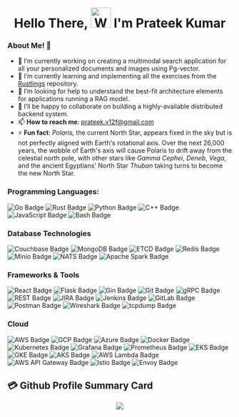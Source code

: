 <h1 align="center"> Hello There, <img src="https://raw.githubusercontent.com/nixin72/nixin72/master/wave.gif" 
         alt="Waving hand animated gif"
         height="45"
         width="45" /> I'm Prateek Kumar</h1>

<!--
<p align="left"> <img src="https://komarev.com/ghpvc/?username=codingminions&label=Views&color=blue&style=plastic&style=for-the-badge" alt="codingminions" /> </p>
-->

### About Me! 👋

- 🔭 I’m currently working on creating a multimodal search application for all your personalized documents and images using Pg-vector. 
- 🌱 I’m currently learning and implementing all the exercises from the [Rustlings](https://github.com/codingminions/rustlingsSolutions/tree/main) repository.
- 🤔 I’m looking for help to understand the best-fit architecture elements for applications running a RAG model. 
- 👯 I’ll be happy to collaborate on building a highly-available distributed backend system. 
- 📫 **How to reach me**: prateek.v12f@gmail.com
- ⚡ **Fun fact**:  _Polaris,_ the current North Star, appears fixed in the sky but is not perfectly aligned with Earth's rotational axis. Over the next 26,000 years, the wobble of Earth's axis will cause Polaris to drift away from the celestial north pole, with other stars like _Gamma Cephei_, _Deneb_, _Vega_, and the ancient Egyptians' North Star _Thuban_ taking turns to become the new North Star. 

### Programming Languages: 
<img src="https://img.shields.io/badge/-Go-00ADD8?logo=go&logoColor=white" alt="Go Badge"> <img src="https://img.shields.io/badge/-Rust-000000?logo=rust&logoColor=white" alt="Rust Badge"> <img src="https://img.shields.io/badge/-Python-3776AB?logo=python&logoColor=white" alt="Python Badge"> <img src="https://img.shields.io/badge/-C++-00599C?logo=cplusplus&logoColor=white" alt="C++ Badge"> <img src="https://img.shields.io/badge/-JavaScript-F7DF1E?logo=javascript&logoColor=black" alt="JavaScript Badge"> <img src="https://img.shields.io/badge/-Bash-4EAA25?logo=gnubash&logoColor=white" alt="Bash Badge">
### Database Technologies
<img src="https://img.shields.io/badge/-Couchbase-EA2328?logo=couchbase&logoColor=white" alt="Couchbase Badge"> <img src="https://img.shields.io/badge/-MongoDB-47A248?logo=mongodb&logoColor=white" alt="MongoDB Badge"> <img src="https://img.shields.io/badge/-ETCD-529BB6?logo=etcd&logoColor=white" alt="ETCD Badge"> <img src="https://img.shields.io/badge/-Redis-DC382D?logo=redis&logoColor=white" alt="Redis Badge"> <img src="https://img.shields.io/badge/-Minio-D42D27?logo=minio&logoColor=white" alt="Minio Badge"> <img src="https://img.shields.io/badge/-NATS-4D004B?logo=nats&logoColor=white" alt="NATS Badge"> <img src="https://img.shields.io/badge/-Apache%20Spark-E25A1C?logo=apachespark&logoColor=white" alt="Apache Spark Badge">
### Frameworks & Tools
<img src="https://img.shields.io/badge/-React-61DAFB?logo=react&logoColor=black" alt="React Badge"> <img src="https://img.shields.io/badge/-Flask-000000?logo=flask&logoColor=white" alt="Flask Badge"> <img src="https://img.shields.io/badge/-Gin-00ADD8?logo=gin&logoColor=white" alt="Gin Badge"> <img src="https://img.shields.io/badge/-Git-F05032?logo=git&logoColor=white" alt="Git Badge"> <img src="https://img.shields.io/badge/-gRPC-4285F4?logo=googlemaps&logoColor=white" alt="gRPC Badge"> <img src="https://img.shields.io/badge/-REST-005571?logo=rest&logoColor=white" alt="REST Badge"> <img src="https://img.shields.io/badge/-JIRA-0052CC?logo=jira&logoColor=white" alt="JIRA Badge"> <img src="https://img.shields.io/badge/-Jenkins-D24939?logo=jenkins&logoColor=white" alt="Jenkins Badge"> <img src="https://img.shields.io/badge/-GitLab-FC6D26?logo=gitlab&logoColor=white" alt="GitLab Badge"> <img src="https://img.shields.io/badge/-Postman-FF6C37?logo=postman&logoColor=white" alt="Postman Badge"> <img src="https://img.shields.io/badge/-Wireshark-1679A7?logo=wireshark&logoColor=white" alt="Wireshark Badge"> <img src="https://img.shields.io/badge/-tcpdump-000000?logo=tcpdump&logoColor=white" alt="tcpdump Badge">
### Cloud
<img src="https://img.shields.io/badge/-AWS-232F3E?logo=amazonaws&logoColor=white" alt="AWS Badge"> <img src="https://img.shields.io/badge/-GCP-4285F4?logo=googlecloud&logoColor=white" alt="GCP Badge"> <img src="https://img.shields.io/badge/-Azure-0089D6?logo=microsoftazure&logoColor=white" alt="Azure Badge"> <img src="https://img.shields.io/badge/-Docker-2496ED?logo=docker&logoColor=white" alt="Docker Badge"> <img src="https://img.shields.io/badge/-Kubernetes-326CE5?logo=kubernetes&logoColor=white" alt="Kubernetes Badge"> <img src="https://img.shields.io/badge/-Grafana-F46800?logo=grafana&logoColor=white" alt="Grafana Badge"> <img src="https://img.shields.io/badge/-Prometheus-E6522C?logo=prometheus&logoColor=white" alt="Prometheus Badge"> <img src="https://img.shields.io/badge/-EKS-FF9900?logo=amazoneks&logoColor=white" alt="EKS Badge"> <img src="https://img.shields.io/badge/-GKE-4285F4?logo=googlekubernetes&logoColor=white" alt="GKE Badge"> <img src="https://img.shields.io/badge/-AKS-0089D6?logo=microsoftazure&logoColor=white" alt="AKS Badge"> <img src="https://img.shields.io/badge/-AWS%20Lambda-FF9900?logo=awslambda&logoColor=white" alt="AWS Lambda Badge"> <img src="https://img.shields.io/badge/-AWS%20API%20Gateway-FF9900?logo=amazonapigateway&logoColor=white" alt="AWS API Gateway Badge"> <img src="https://img.shields.io/badge/-Istio-466BB0?logo=istio&logoColor=white" alt="Istio Badge"> <img src="https://img.shields.io/badge/-Envoy-5C3EE8?logo=envoyproxy&logoColor=white" alt="Envoy Badge">

## 💳 Github Profile Summary Card
<p align="center">
  <img src="https://github-profile-summary-cards.vercel.app/api/cards/profile-details?username=codingminions&theme=nightowl"/>
</p>

